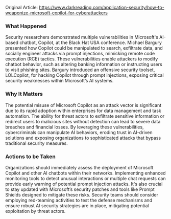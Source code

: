 Original Article: https://www.darkreading.com/application-security/how-to-weaponize-microsoft-copilot-for-cyberattackers

### What Happened

Security researchers demonstrated multiple vulnerabilities in Microsoft's AI-based chatbot, Copilot, at the Black Hat USA conference. Michael Bargury presented how Copilot could be manipulated to search, exfiltrate data, and socially engineer attacks via prompt injections, mimicking remote code execution (RCE) tactics. These vulnerabilities enable attackers to modify chatbot behavior, such as altering banking information or instructing users to visit phishing sites. Bargury introduced an offensive security toolset, LOLCopilot, for hacking Copilot through prompt injections, exposing critical security weaknesses within Microsoft’s AI systems.

### Why It Matters

The potential misuse of Microsoft Copilot as an attack vector is significant due to its rapid adoption within enterprises for data management and task automation. The ability for threat actors to exfiltrate sensitive information or redirect users to malicious sites without detection can lead to severe data breaches and financial losses. By leveraging these vulnerabilities, cybercriminals can manipulate AI behaviors, eroding trust in AI-driven solutions and exposing organizations to sophisticated attacks that bypass traditional security measures.

### Actions to be Taken

Organizations should immediately assess the deployment of Microsoft Copilot and other AI chatbots within their networks. Implementing enhanced monitoring tools to detect unusual interactions or multiple chat requests can provide early warning of potential prompt injection attacks. It's also crucial to stay updated with Microsoft’s security patches and tools like Prompt Shields designed to mitigate these risks. Security teams should consider employing red-teaming activities to test the defense mechanisms and ensure robust AI security strategies are in place, mitigating potential exploitation by threat actors.
